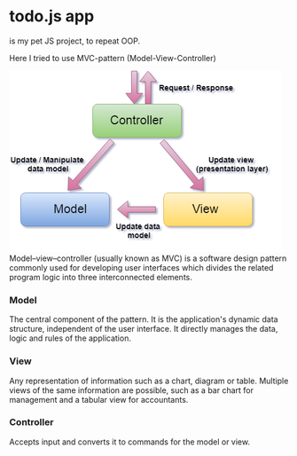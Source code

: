 # todo.js app
is my pet JS project, to repeat OOP.

Here I tried to use MVC-pattern (Model-View-Controller)

![scheme of MVC pattern](https://github.com/chackydude/todo.js/raw/master/MVC.png)
Model–view–controller (usually known as MVC) is a software design pattern commonly used for developing user interfaces which divides the related program logic into three interconnected elements.

### Model
The central component of the pattern. It is the application's dynamic data structure, independent of the user interface. It directly manages the data, logic and rules of the application.
### View
Any representation of information such as a chart, diagram or table. Multiple views of the same information are possible, such as a bar chart for management and a tabular view for accountants.
### Controller
Accepts input and converts it to commands for the model or view.

